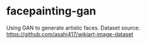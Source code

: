 # facepainting-gan
Using GAN to generate artistic faces.
Dataset source: https://github.com/asahi417/wikiart-image-dataset
